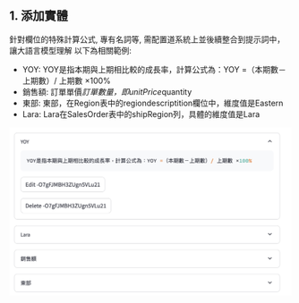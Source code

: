 ## 1. 添加實體
針對欄位的特殊計算公式, 專有名詞等, 需配置道系統上並後續整合到提示詞中，讓大語言模型理解
以下為相關範例:
+ YOY: YOY是指本期與上期相比較的成長率，計算公式為：YOY =（本期數－上期數）/ 上期數 ×100%
+ 銷售額: 訂單單價*訂單數量，即unitPrice*quantity
+ 東部: 東部，在Region表中的regiondescriptition欄位中，維度值是Eastern
+ Lara: Lara在SalesOrder表中的shipRegion列，具體的維度值是Lara

 ![image](images/t01.png)

